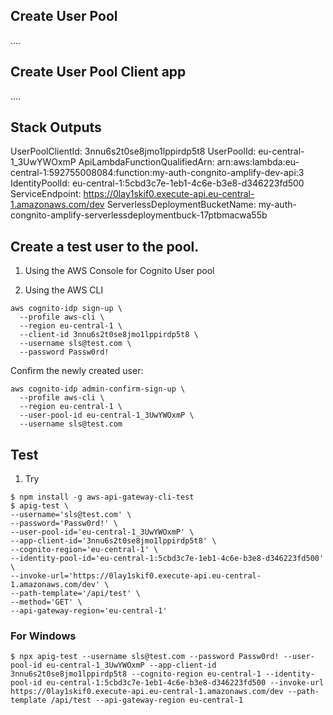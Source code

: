## Create User Pool
....

## Create User Pool Client app
....


## Stack Outputs
UserPoolClientId: 3nnu6s2t0se8jmo1lppirdp5t8
UserPoolId: eu-central-1_3UwYWOxmP
ApiLambdaFunctionQualifiedArn: arn:aws:lambda:eu-central-1:592755008084:function:my-auth-congnito-amplify-dev-api:3
IdentityPoolId: eu-central-1:5cbd3c7e-1eb1-4c6e-b3e8-d346223fd500
ServiceEndpoint: https://0lay1skif0.execute-api.eu-central-1.amazonaws.com/dev
ServerlessDeploymentBucketName: my-auth-congnito-amplify-serverlessdeploymentbuck-17ptbmacwa55b

## Create a test user to the pool.
1. Using the AWS Console for Cognito User pool

2. Using the AWS CLI
```
aws cognito-idp sign-up \
  --profile aws-cli \
  --region eu-central-1 \
  --client-id 3nnu6s2t0se8jmo1lppirdp5t8 \
  --username sls@test.com \
  --password Passw0rd!
```

Confirm the newly created user:
```
aws cognito-idp admin-confirm-sign-up \
  --profile aws-cli \
  --region eu-central-1 \
  --user-pool-id eu-central-1_3UwYWOxmP \
  --username sls@test.com
```

## Test
1. Try 
```
$ npm install -g aws-api-gateway-cli-test
$ apig-test \
--username='sls@test.com' \
--password='Passw0rd!' \
--user-pool-id='eu-central-1_3UwYWOxmP' \
--app-client-id='3nnu6s2t0se8jmo1lppirdp5t8' \
--cognito-region='eu-central-1' \
--identity-pool-id='eu-central-1:5cbd3c7e-1eb1-4c6e-b3e8-d346223fd500' \
--invoke-url='https://0lay1skif0.execute-api.eu-central-1.amazonaws.com/dev' \
--path-template='/api/test' \
--method='GET' \
--api-gateway-region='eu-central-1'
```

### For Windows 
```
$ npx apig-test --username sls@test.com --password Passw0rd! --user-pool-id eu-central-1_3UwYWOxmP --app-client-id 3nnu6s2t0se8jmo1lppirdp5t8 --cognito-region eu-central-1 --identity-pool-id eu-central-1:5cbd3c7e-1eb1-4c6e-b3e8-d346223fd500 --invoke-url https://0lay1skif0.execute-api.eu-central-1.amazonaws.com/dev --path-template /api/test --api-gateway-region eu-central-1
```